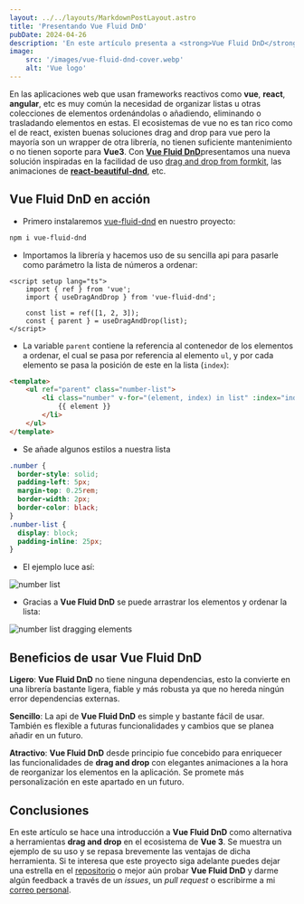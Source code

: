 ```yaml
---
layout: ../../layouts/MarkdownPostLayout.astro
title: 'Presentando Vue Fluid DnD'
pubDate: 2024-04-26
description: 'En este artículo presenta a <strong>Vue Fluid DnD</strong> como una alternativa a funcionalidades drag and drop en <strong>Vue 3</strong>'
image:
    src: '/images/vue-fluid-dnd-cover.webp'
    alt: 'Vue logo'
---
```


En las aplicaciones web que usan frameworks reactivos como **vue**, **react**, **angular**, etc es muy común la necesidad de organizar listas u otras colecciones de elementos ordenándolas o añadiendo, eliminando o trasladando elementos en estas.
El ecosistemas de vue no es tan rico como el de react, existen buenas soluciones drag and drop para vue pero la mayoría son un wrapper de otra librería, no tienen suficiente mantenimiento o no tienen soporte para **Vue3**.
Con [**Vue Fluid DnD**](https://fluid-dnd.netlify.app/)presentamos una nueva solución inspiradas en la facilidad de uso [drag and drop from formkit](https://drag-and-drop.formkit.com/), las animaciones de [**react-beautiful-dnd**](https://react-beautiful-dnd.netlify.app/), etc.

## Vue Fluid DnD en acción

-   Primero instalaremos [vue-fluid-dnd](https://www.npmjs.com/package/vue-fluid-dnd) en nuestro proyecto:

```bash
npm i vue-fluid-dnd
```

-   Importamos la librería y hacemos uso de su sencilla api para pasarle como parámetro la lista de números a ordenar:

```vue
<script setup lang="ts">
	import { ref } from 'vue';
	import { useDragAndDrop } from 'vue-fluid-dnd';

	const list = ref([1, 2, 3]);
	const { parent } = useDragAndDrop(list);
</script>
```

-   La variable `parent` contiene la referencia al contenedor de los elementos a ordenar, el cual se pasa por referencia al elemento `ul`, y por cada elemento se pasa la posición de este en la lista (`index`):

```html
<template>
	<ul ref="parent" class="number-list">
		<li class="number" v-for="(element, index) in list" :index="index">
			{{ element }}
		</li>
	</ul>
</template>
```

-   Se añade algunos estilos a nuestra lista

```css
.number {
  border-style: solid;
  padding-left: 5px;
  margin-top: 0.25rem;
  border-width: 2px;
  border-color: black;
}
.number-list {
  display: block;
  padding-inline: 25px;
}
```

-   El ejemplo luce así:

![number list](/images/number-list.webp)

-   Gracias a **Vue Fluid DnD** se puede arrastrar los elementos y ordenar la lista:

![number list dragging elements](/images/number-list-dragged.webp)

## Beneficios de usar **Vue Fluid DnD**

**Ligero**: **Vue Fluid DnD** no tiene ninguna dependencias, esto la convierte en una librería bastante ligera, fiable y más robusta ya que no hereda ningún error dependencias externas.

**Sencillo**: La api de **Vue Fluid DnD** es simple y bastante fácil de usar. También es flexible a futuras funcionalidades y cambios que se planea añadir en un futuro.

**Atractivo**: **Vue Fluid DnD** desde principio fue concebido para enriquecer las funcionalidades de **drag and drop** con elegantes animaciones a la hora de reorganizar los elementos en la aplicación. Se promete más personalización en este apartado en un futuro.

## Conclusiones

En este artículo se hace una introducción a **Vue Fluid DnD** como alternativa a herramientas **drag and drop** en el ecosistema de **Vue 3**. Se muestra un ejemplo de su uso y se repasa brevemente las ventajas de dicha herramienta.
Si te interesa que este proyecto siga adelante puedes dejar una estrella en el [repositorio](https://github.com/carlosjorger/fluid-dnd) o mejor aún probar **Vue Fluid DnD** y darme algún feedback a través de un _issues_, un _pull request_ o escribirme a mi [correo personal](rodriguezcuelloc@gmail.com).
